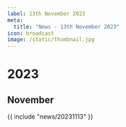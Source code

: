 ```yaml
---
label: 13th November 2023
meta:
  title: "News - 13th November 2023"
icon: broadcast
image: /static/thumbnail.jpg
---
```


# 2023
## November

{{ include "news/20231113" }}